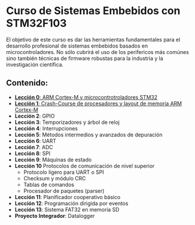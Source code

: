 # Curso de Sistemas Embebidos con STM32F103

El objetivo de este curso es dar las herramientas fundamentales para el desarrollo profesional de sistemas embebidos basados en microcontroladores. No sólo cubrirá el uso de los perifericos más comúnes sino también técnicas de firmware robustas para la industria y la investigación científica.

## Contenido:

* [**Lección 0**: ARM Cortex-M y microcontrotroladores STM32](https://github.com/rescurib/Curso_Sistemas_Embebidos/tree/main/CursoSTM32/Lec_0)
* [**Lección 1**: Crash-Course de procesadores y layout de memoria ARM Cortex-M](https://github.com/rescurib/Curso_Sistemas_Embebidos/tree/main/CursoSTM32/Lec_1)
* **Lección 2**: GPIO
* **Lección 3**: Temporizadores y árbol de reloj
* **Lección 4**: Interrupciones
* **Lección 5**: Métodos intermedios y avanzados de depuración
* **Lección 6**: UART
* **Lección 7**: ADC
* **Lección 8**: SPI
* **Lección 9**: Máquinas de estado
* **Lección 10** Protocolos de comunicación de nivel superior
  * Protocolo ligero para UART o SPI
  * Checksum y módulo CRC
  * Tablas de comandos
  * Procesador de paquetes (parser)
* **Lección 11**: Planificador cooperativo básico
* **Lección 12**: Programación dirigida por eventos
* **Lección 13**: Sistema FAT32 en memoria SD
* **Proyecto Integrador**: Datalogger

